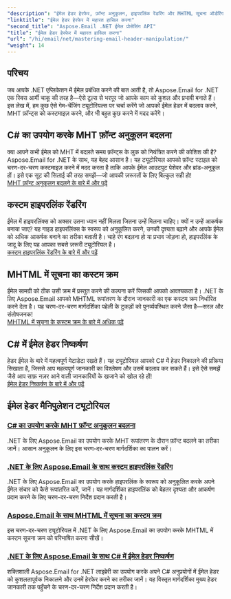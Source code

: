 ```yaml
---
"description": "ईमेल हेडर हेरफेर, फ़ॉन्ट अनुकूलन, हाइपरलिंक रेंडरिंग और MHTML सूचना ऑर्डरिंग पर चरण-दर-चरण मार्गदर्शिकाओं के साथ .NET ट्यूटोरियल के लिए मास्टर Aspose.Email।"
"linktitle": "ईमेल हेडर हेरफेर में महारत हासिल करना"
"second_title": "Aspose.Email .NET ईमेल प्रोसेसिंग API"
"title": "ईमेल हेडर हेरफेर में महारत हासिल करना"
"url": "/hi/email/net/mastering-email-header-manipulation/"
"weight": 14
---
```


## परिचय

जब आपके .NET एप्लिकेशन में ईमेल प्रबंधित करने की बात आती है, तो Aspose.Email for .NET एक स्विस आर्मी चाकू की तरह है—ऐसे टूल्स से भरपूर जो आपके काम को कुशल और प्रभावी बनाते हैं। इस लेख में, हम कुछ ऐसे गेम-चेंजिंग ट्यूटोरियल्स पर चर्चा करेंगे जो आपको ईमेल हेडर में बदलाव करने, MHT फ़ॉन्ट्स को कस्टमाइज़ करने, और भी बहुत कुछ करने में मदद करेंगे।

## C# का उपयोग करके MHT फ़ॉन्ट अनुकूलन बदलना  
क्या आपने कभी ईमेल को MHT में बदलते समय फ़ॉन्ट्स के लुक को नियंत्रित करने की कोशिश की है? Aspose.Email for .NET के साथ, यह बेहद आसान है। यह ट्यूटोरियल आपको फ़ॉन्ट स्टाइल को चरण-दर-चरण कस्टमाइज़ करने में मदद करता है ताकि आपके ईमेल आउटपुट पेशेवर और ब्रांड-अनुकूल हों। इसे एक सूट की सिलाई की तरह समझें—जो आपकी ज़रूरतों के लिए बिल्कुल सही हो!  
[MHT फ़ॉन्ट अनुकूलन बदलने के बारे में और पढ़ें](./changing-mht-font-customization/)  

## कस्टम हाइपरलिंक रेंडरिंग  
ईमेल में हाइपरलिंक्स को अक्सर उतना ध्यान नहीं मिलता जितना उन्हें मिलना चाहिए। क्यों न उन्हें आकर्षक बनाया जाए? यह गाइड हाइपरलिंक्स के स्वरूप को अनुकूलित करने, उनकी दृश्यता बढ़ाने और आपके ईमेल को अधिक आकर्षक बनाने का तरीका बताती है। चाहे रंग बदलना हो या प्रभाव जोड़ना हो, हाइपरलिंक के जादू के लिए यह आपका सबसे ज़रूरी ट्यूटोरियल है।  
[कस्टम हाइपरलिंक रेंडरिंग के बारे में और पढ़ें](./custom-hyperlink-rendering/)  

## MHTML में सूचना का कस्टम क्रम  
ईमेल सामग्री को ठीक उसी क्रम में प्रस्तुत करने की कल्पना करें जिसकी आपको आवश्यकता है। .NET के लिए Aspose.Email आपको MHTML रूपांतरण के दौरान जानकारी का एक कस्टम क्रम निर्धारित करने देता है। यह चरण-दर-चरण मार्गदर्शिका पहेली के टुकड़ों को पुनर्व्यवस्थित करने जैसा है—सरल और संतोषजनक!  
[MHTML में सूचना के कस्टम क्रम के बारे में अधिक पढ़ें](./custom-order-of-information-in-mhtml/)  

## C# में ईमेल हेडर निष्कर्षण  
हेडर ईमेल के बारे में महत्वपूर्ण मेटाडेटा रखते हैं। यह ट्यूटोरियल आपको C# में हेडर निकालने की प्रक्रिया सिखाता है, जिससे आप महत्वपूर्ण जानकारी का विश्लेषण और उसमें बदलाव कर सकते हैं। इसे ऐसे समझें जैसे आप साफ़ नज़र आने वाली जानकारियों के खजाने को खोल रहे हों!  
[ईमेल हेडर निष्कर्षण के बारे में और पढ़ें](./email-header-extraction/)  

## ईमेल हेडर मैनिपुलेशन ट्यूटोरियल
### [C# का उपयोग करके MHT फ़ॉन्ट अनुकूलन बदलना](./changing-mht-font-customization/)
.NET के लिए Aspose.Email का उपयोग करके MHT रूपांतरण के दौरान फ़ॉन्ट बदलने का तरीका जानें। आसान अनुकूलन के लिए इस चरण-दर-चरण मार्गदर्शिका का पालन करें।
### [.NET के लिए Aspose.Email के साथ कस्टम हाइपरलिंक रेंडरिंग ](./custom-hyperlink-rendering/)
.NET के लिए Aspose.Email का उपयोग करके हाइपरलिंक के स्वरूप को अनुकूलित करके अपने ईमेल संचार को कैसे रूपांतरित करें, जानें। यह मार्गदर्शिका हाइपरलिंक को बेहतर दृश्यता और आकर्षण प्रदान करने के लिए चरण-दर-चरण निर्देश प्रदान करती है।
### [Aspose.Email के साथ MHTML में सूचना का कस्टम क्रम](./custom-order-of-information-in-mhtml/)
इस चरण-दर-चरण ट्यूटोरियल में .NET के लिए Aspose.Email का उपयोग करके MHTML में कस्टम सूचना क्रम को परिभाषित करना सीखें।
### [.NET के लिए Aspose.Email के साथ C# में ईमेल हेडर निष्कर्षण](./email-header-extraction/)
शक्तिशाली Aspose.Email for .NET लाइब्रेरी का उपयोग करके अपने C# अनुप्रयोगों में ईमेल हेडर को कुशलतापूर्वक निकालने और उनमें हेरफेर करने का तरीका जानें। यह विस्तृत मार्गदर्शिका मुख्य हेडर जानकारी तक पहुँचने के चरण-दर-चरण निर्देश प्रदान करती है।
